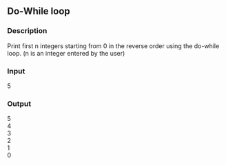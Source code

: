 ## Do-While loop

### Description

Print first n integers starting from 0 in the reverse order using the do-while loop.
(n is an integer entered by the user)

### Input

5

### Output

5<br>
4<br>
3<br>
2<br>
1<br>
0
